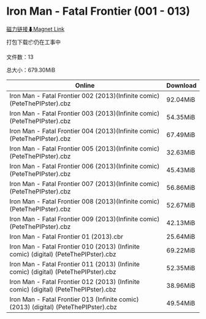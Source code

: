 # Iron Man - Fatal Frontier (001 - 013)

[磁力链接⬇Magnet Link](magnet:?xt=urn:btih:002e9e0f3fb6daa4637df120970ad7d75df694fc&dn=Iron%20Man%20-%20Fatal%20Frontier%20%28001%20-%20013%29)

打包下载📦仍在工事中

文件数：13

总大小：679.30MiB

Online | Download
--- | ---
Iron Man - Fatal Frontier 002 (2013)(Infinite comic)(PeteThePIPster).cbz | 92.04MiB
Iron Man - Fatal Frontier 003 (2013)(Infinite comic)(PeteThePIPster).cbz | 54.35MiB
Iron Man - Fatal Frontier 004 (2013)(Infinite comic)(PeteThePIPster).cbz | 67.49MiB
Iron Man - Fatal Frontier 005 (2013)(Infinite comic)(PeteThePIPster).cbz | 32.63MiB
Iron Man - Fatal Frontier 006 (2013)(Infinite comic)(PeteThePIPster).cbz | 45.43MiB
Iron Man - Fatal Frontier 007 (2013)(Infinite comic)(PeteThePIPster).cbz | 56.86MiB
Iron Man - Fatal Frontier 008 (2013)(Infinite comic)(PeteThePIPster).cbz | 52.67MiB
Iron Man - Fatal Frontier 009 (2013)(Infinite comic)(PeteThePIPster).cbz | 42.13MiB
Iron Man - Fatal Frontier 01 (2013).cbr | 25.64MiB
Iron Man - Fatal Frontier 010 (2013) (Infinite comic) (digital) (PeteThePIPster).cbz | 69.22MiB
Iron Man - Fatal Frontier 011 (2013) (Infinite comic) (digital) (PeteThePIPster).cbz | 52.35MiB
Iron Man - Fatal Frontier 012 (2013) (Infinite comic) (digital) (PeteThePIPster).cbz | 38.96MiB
Iron Man - Fatal Frontier 013 (Infinite comic) (2013) (digital) (PeteThePIPster).cbz | 49.54MiB